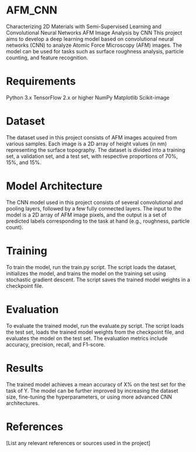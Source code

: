 # AFM_CNN
Characterizing 2D Materials with Semi-Supervised Learning and Convolutional Neural Networks
AFM Image Analysis by CNN
This project aims to develop a deep learning model based on convolutional neural networks (CNN) to analyze Atomic Force Microscopy (AFM) images. The model can be used for tasks such as surface roughness analysis, particle counting, and feature recognition.

# Requirements
Python 3.x
TensorFlow 2.x or higher
NumPy
Matplotlib
Scikit-image

# Dataset
The dataset used in this project consists of AFM images acquired from various samples. Each image is a 2D array of height values (in nm) representing the surface topography. The dataset is divided into a training set, a validation set, and a test set, with respective proportions of 70%, 15%, and 15%.

# Model Architecture
The CNN model used in this project consists of several convolutional and pooling layers, followed by a few fully connected layers. The input to the model is a 2D array of AFM image pixels, and the output is a set of predicted labels corresponding to the task at hand (e.g., roughness, particle count).

# Training
To train the model, run the train.py script. The script loads the dataset, initializes the model, and trains the model on the training set using stochastic gradient descent. The script saves the trained model weights in a checkpoint file.

# Evaluation
To evaluate the trained model, run the evaluate.py script. The script loads the test set, loads the trained model weights from the checkpoint file, and evaluates the model on the test set. The evaluation metrics include accuracy, precision, recall, and F1-score.


# Results
The trained model achieves a mean accuracy of X% on the test set for the task of Y. The model can be further improved by increasing the dataset size, fine-tuning the hyperparameters, or using more advanced CNN architectures.

# References
[List any relevant references or sources used in the project]
